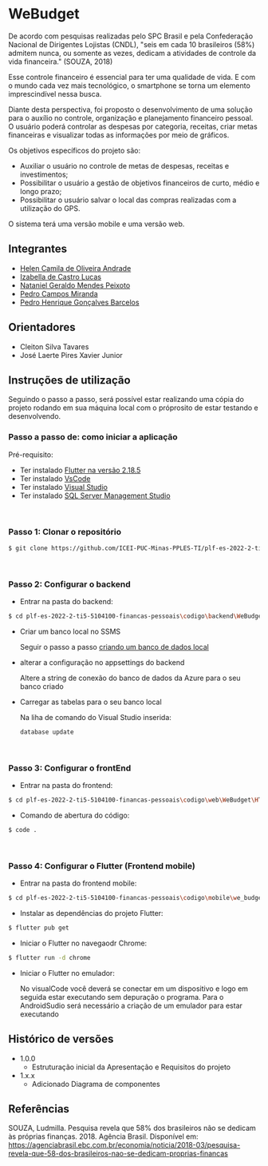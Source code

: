 # WeBudget

De acordo com pesquisas realizadas pelo SPC Brasil e pela Confederação Nacional de Dirigentes Lojistas (CNDL), "seis em cada 10 brasileiros (58%) admitem nunca, ou somente as vezes, dedicam a atividades de controle da vida financeira." (SOUZA, 2018)  

Esse controle financeiro é essencial para ter uma qualidade de vida. E com o mundo cada vez mais tecnológico, o smartphone se torna um elemento imprescindível nessa busca.

Diante desta perspectiva, foi proposto o desenvolvimento de uma solução para o auxílio no controle, organização e planejamento financeiro pessoal. O usuário poderá controlar as despesas por categoria, receitas, criar metas financeiras e visualizar todas as informações por meio de gráficos.  

Os objetivos específicos do projeto são:

- Auxiliar o usuário no controle de metas de despesas, receitas e investimentos;
- Possibilitar o usuário a gestão de objetivos financeiros de curto, médio e longo prazo;
- Possibilitar o usuário salvar o local das compras realizadas com a utilização do GPS.

O sistema terá uma versão mobile e uma versão web.

## Integrantes

* [Helen Camila de Oliveira Andrade](https://github.com/HelenAndrade10)
* [Izabella de Castro Lucas](https://github.com/Izabella-Castro)
* [Nataniel Geraldo Mendes Peixoto](https://github.com/Nataniel93)
* [Pedro Campos Miranda](https://github.com/campos2504)
* [Pedro Henrique Gonçalves Barcelos](https://github.com/pedrobarcelos)

## Orientadores

* Cleiton Silva Tavares
* José Laerte Pires Xavier Junior

## Instruções de utilização

Seguindo o passo a passo, será possível estar realizando uma cópia do projeto rodando em sua máquina local com o próprosito de estar testando e desenvolvendo.

### Passo a passo de: como iniciar a aplicação

Pré-requisito:
- Ter instalado [Flutter na versão 2.18.5](https://docs.flutter.dev/development/tools/sdk/releases)
- Ter instalado [VsCode](https://code.visualstudio.com/download)
- Ter instalado [Visual Studio](https://visualstudio.microsoft.com/pt-br/downloads/)
- Ter instalado [SQL Server Management Studio](https://learn.microsoft.com/pt-br/sql/ssms/download-sql-server-management-studio-ssms?view=sql-server-ver16)

<br>

### Passo 1: Clonar o repositório
```bash
$ git clone https://github.com/ICEI-PUC-Minas-PPLES-TI/plf-es-2022-2-ti5-5104100-financas-pessoais.git
```
<br>

### Passo 2: Configurar o backend

- Entrar na pasta do backend:
```bash
$ cd plf-es-2022-2-ti5-5104100-financas-pessoais\codigo\backend\WeBudgetWebApplication
```

- Criar um banco local no SSMS  

  Seguir o passo a passo [criando um banco de dados local](https://learn.microsoft.com/pt-br/sql/ssms/download-sql-server-management-studio-ssms)

- alterar a configuração no appsettings do backend

  Altere a string de conexão do banco de dados da Azure para o seu banco criado 

- Carregar as tabelas para o seu banco local

  Na liha de comando do Visual Studio inserida: 
  ```bash
  database update
   ```

<br>

### Passo 3: Configurar o frontEnd

- Entrar na pasta do frontend:

```bash
$ cd plf-es-2022-2-ti5-5104100-financas-pessoais\codigo\web\WeBudget\HTML
```

- Comando de abertura do código:

```bash
$ code .
```
<br>

### Passo 4: Configurar o Flutter (Frontend mobile)


- Entrar na pasta do frontend mobile:

```bash
$ cd plf-es-2022-2-ti5-5104100-financas-pessoais\codigo\mobile\we_budget
```

- Instalar as dependências do projeto Flutter:

```bash
$ flutter pub get
```

- Iniciar o Flutter no navegaodr Chrome:

```bash
$ flutter run -d chrome
```
- Iniciar o Flutter no emulador:

    No visualCode você deverá se conectar em um dispositivo e logo em seguida estar executando sem depuração o programa. 
    Para o AndroidSudio será necessário a criação de um emulador para estar executando



## Histórico de versões

* 1.0.0
    * Estruturação inicial da Apresentação e Requisitos do projeto
* 1.x.x
    * Adicionado Diagrama de componentes

    
## Referências

SOUZA, Ludmilla. Pesquisa revela que 58% dos brasileiros não se dedicam às próprias finanças. 2018. Agência Brasil. Disponível em: https://agenciabrasil.ebc.com.br/economia/noticia/2018-03/pesquisa-revela-que-58-dos-brasileiros-nao-se-dedicam-proprias-financas
